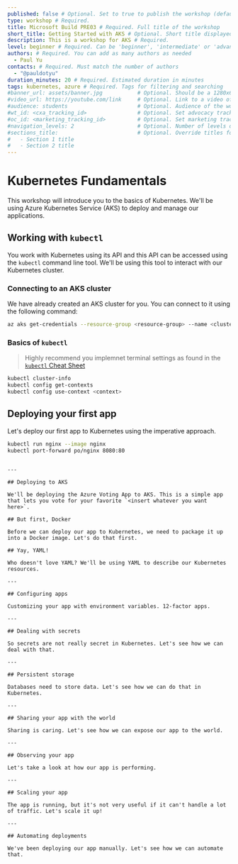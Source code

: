 ```yaml
---
published: false # Optional. Set to true to publish the workshop (default: false)
type: workshop # Required.
title: Microsoft Build PRE03 # Required. Full title of the workshop
short_title: Getting Started with AKS # Optional. Short title displayed in the header
description: This is a workshop for AKS # Required.
level: beginner # Required. Can be 'beginner', 'intermediate' or 'advanced'
authors: # Required. You can add as many authors as needed
  - Paul Yu
contacts: # Required. Must match the number of authors
  - "@pauldotyu"
duration_minutes: 20 # Required. Estimated duration in minutes
tags: kubernetes, azure # Required. Tags for filtering and searching
#banner_url: assets/banner.jpg           # Optional. Should be a 1280x640px image
#video_url: https://youtube.com/link     # Optional. Link to a video of the workshop
#audience: students                      # Optional. Audience of the workshop (students, pro devs, etc.)
#wt_id: <cxa_tracking_id>                # Optional. Set advocacy tracking code for supported links
#oc_id: <marketing_tracking_id>          # Optional. Set marketing tracking code for supported links
#navigation_levels: 2                    # Optional. Number of levels displayed in the side menu (default: 2)
#sections_title:                         # Optional. Override titles for each section to be displayed in the side bar
#   - Section 1 title
#   - Section 2 title
---
```


# Kubernetes Fundamentals

This workshop will introduce you to the basics of Kubernetes. We'll be using Azure Kubernetes Service (AKS) to deploy and manage our applications.

## Working with `kubectl`

You work with Kubernetes using its API and this API can be accessed using the `kubectl` command line tool. We'll be using this tool to interact with our Kubernetes cluster.

### Connecting to an AKS cluster

We have already created an AKS cluster for you. You can connect to it using the following command:

```bash
az aks get-credentials --resource-group <resource-group> --name <cluster-name>
```

### Basics of `kubectl`

<div class="tip" data-title="Tip">

> Highly recommend you implemnet terminal settings as found in the [`kubectl` Cheat Sheet](https://kubernetes.io/docs/reference/kubectl/cheatsheet/)

</div>

```bash
kubectl cluster-info
kubectl config get-contexts
kubectl config use-context <context>
```

## Deploying your first app

Let's deploy our first app to Kubernetes using the imperative approach.

```bash
kubectl run nginx --image nginx
kubectl port-forward po/nginx 8080:80
```

```

---

## Deploying to AKS

We'll be deploying the Azure Voting App to AKS. This is a simple app that lets you vote for your favorite `<insert whatever you want here>`.

## But first, Docker

Before we can deploy our app to Kubernetes, we need to package it up into a Docker image. Let's do that first.

## Yay, YAML!

Who doesn't love YAML? We'll be using YAML to describe our Kubernetes resources.

---

## Configuring apps

Customizing your app with environment variables. 12-factor apps.

---

## Dealing with secrets

So secrets are not really secret in Kubernetes. Let's see how we can deal with that.

---

## Persistent storage

Databases need to store data. Let's see how we can do that in Kubernetes.

---

## Sharing your app with the world

Sharing is caring. Let's see how we can expose our app to the world.

---

## Observing your app

Let's take a look at how our app is performing.

---

## Scaling your app

The app is running, but it's not very useful if it can't handle a lot of traffic. Let's scale it up!

---

## Automating deployments

We've been deploying our app manually. Let's see how we can automate that.
```
